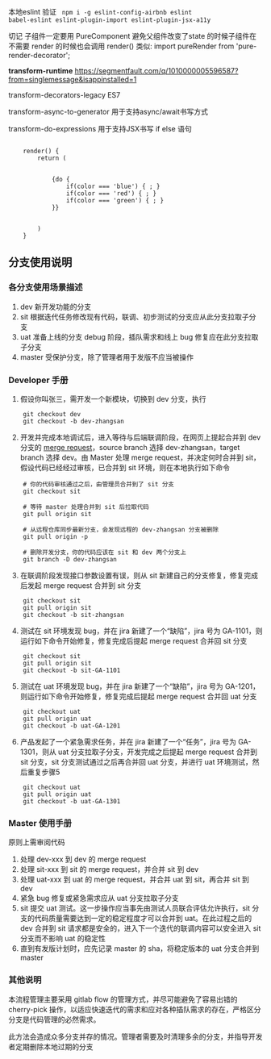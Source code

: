 本地eslint 验证
<code>
    npm i -g eslint-config-airbnb eslint babel-eslint eslint-plugin-import eslint-plugin-jsx-a11y
</code>

切记 子组件一定要用 PureComponent 避免父组件改变了state 的时候子组件在不需要 render 的时候也会调用 render() 类似: import pureRender from 'pure-render-decorator';

**transform-runtime**
https://segmentfault.com/q/1010000005596587?from=singlemessage&isappinstalled=1

transform-decorators-legacy
ES7

transform-async-to-generator
用于支持async/await书写方式

transform-do-expressions
用于支持JSX书写 if else 语句

<code>
    render() {
        return (
            <div className='myComponent'>
            {do {
                if(color === 'blue') { <BlueComponent/>; }
                if(color === 'red') { <RedComponent/>; }
                if(color === 'green') { <GreenComponent/>; }
            }}
        </div>
        )
    }
</code>

## 分支使用说明

### 各分支使用场景描述
1. dev 新开发功能的分支
1. sit 根据迭代任务修改现有代码，联调、初步测试的分支应从此分支拉取子分支
1. uat 准备上线的分支 debug 阶段，插队需求和线上 bug 修复应在此分支拉取子分支
1. master 受保护分支，除了管理者用于发版不应当被操作

### Developer 手册

1. 假设你叫张三，需开发一个新模块，切换到 dev 分支，执行
```shell
    git checkout dev
    git checkout -b dev-zhangsan
```

2. 开发并完成本地调试后，进入等待与后端联调阶段，在网页上提起合并到 dev 分支的 [merge request](http://gitlab.yatang.net/yt-fe/web/sc/merge_requests/new#)，source branch 选择 dev-zhangsan，target branch 选择 dev。由 Master 处理 merge request，并决定何时合并到 sit，假设代码已经经过审核，已合并到 sit 环境，则在本地执行如下命令
```shell
    # 你的代码审核通过之后，由管理员合并到了 sit 分支
    git checkout sit

    # 等待 master 处理合并到 sit 后拉取代码
    git pull origin sit

    # 从远程仓库同步最新分支，会发现远程的 dev-zhangsan 分支被删除
    git pull origin -p

    # 删除开发分支，你的代码应该在 sit 和 dev 两个分支上
    git branch -D dev-zhangsan
```

3. 在联调阶段发现接口参数设置有误，则从 sit 新建自己的分支修复，修复完成后发起 merge request 合并到 sit 分支
```shell
    git checkout sit
    git pull origin sit
    git checkout -b sit-zhangsan
```

4. 测试在 sit 环境发现 bug，并在 jira 新建了一个“缺陷”，jira 号为 GA-1101，则运行如下命令开始修复，修复完成后提起 merge request 合并回 sit 分支
```shell
    git checkout sit
    git pull origin sit
    git checkout -b sit-GA-1101
```

5. 测试在 uat 环境发现 bug，并在 jira 新建了一个“缺陷”，jira 号为 GA-1201，则运行如下命令开始修复，修复完成后提起 merge request 合并回 uat 分支
```shell
    git checkout uat
    git pull origin uat
    git checkout -b uat-GA-1201
```

6. 产品发起了一个紧急需求任务，并在 jira 新建了一个“任务”，jira 号为 GA-1301，则从 uat 分支拉取子分支，开发完成之后提起 merge request 合并到 sit 分支，sit 分支测试通过之后再合并回 uat 分支，并进行 uat 环境测试，然后重复步骤5
```shell
    git checkout uat
    git pull origin uat
    git checkout -b uat-GA-1301
```

### Master 使用手册

原则上需审阅代码

1. 处理 dev-xxx 到 dev 的 merge request
1. 处理 sit-xxx 到 sit 的 merge request，并合并 sit 到 dev
1. 处理 uat-xxx 到 uat 的 merge request，并合并 uat 到 sit，再合并 sit 到 dev
1. 紧急 bug 修复或紧急需求应从 uat 分支拉取子分支
1. sit 提交 uat 测试。这一步操作应当事先由测试人员联合评估允许执行，sit 分支的代码质量需要达到一定的稳定程度才可以合并到 uat。在此过程之后的 dev 合并到 sit 请求都是安全的，进入下一个迭代的联调内容可以安全进入 sit 分支而不影响 uat 的稳定性
1. 直到有发版计划时，应先记录 master 的 sha，将稳定版本的 uat 分支合并到 master

### 其他说明

本流程管理主要采用 gitlab flow 的管理方式，并尽可能避免了容易出错的 cherry-pick 操作，以适应快速迭代的需求和应对各种插队需求的存在，严格区分分支是代码管理的必然需求。

此方法会造成众多分支并存的情况。管理者需要及时清理多余的分支，并指导开发者定期删除本地过期的分支